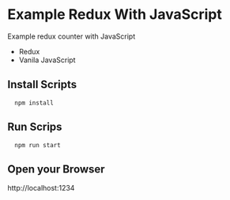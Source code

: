 # Example Redux With JavaScript

Example redux counter with JavaScript

- Redux
- Vanila JavaScript

## Install Scripts

```
  npm install
```

## Run Scrips

```
  npm run start
```

## Open your Browser

http://localhost:1234